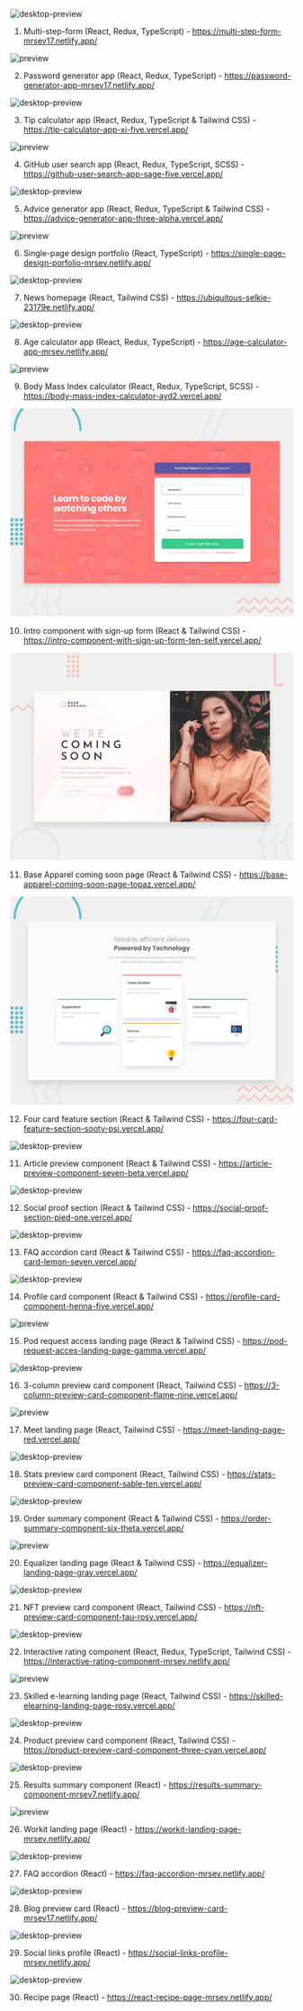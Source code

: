 ![desktop-preview](https://github.com/mrsev17/frontendmentor.io-mySolutions/assets/99737269/e691deb9-0176-4e66-90ac-19cb356ae2ad)

1. Multi-step-form (React, Redux, TypeScript) - https://multi-step-form-mrsev17.netlify.app/

![preview](https://github.com/mrsev17/frontendmentor.io-mySolutions/assets/99737269/ea628c83-aa4e-4597-a53c-4af2b65ba24b)

2. Password generator app (React, Redux, TypeScript) - https://password-generator-app-mrsev17.netlify.app/

![desktop-preview](https://github.com/mrsev17/frontendmentor.io-mySolutions/assets/99737269/46b59208-b314-474f-ae13-8ac42839d202)

3. Tip calculator app (React, Redux, TypeScript & Tailwind CSS) - https://tip-calculator-app-xi-five.vercel.app/

![preview](https://github.com/mrsev17/frontendmentor.io-mySolutions/assets/99737269/0c917717-ae0a-488e-b130-396de1042333)

4. GitHub user search app (React, Redux, TypeScript, SCSS) - https://github-user-search-app-sage-five.vercel.app/

![desktop-preview](https://github.com/mrsev17/frontendmentor.io-mySolutions/assets/99737269/3f012a31-65b8-4c6b-b124-44237afc31a8)

5. Advice generator app (React, Redux, TypeScript & Tailwind CSS) - https://advice-generator-app-three-alpha.vercel.app/

![preview](https://github.com/mrsev17/frontendmentor.io-mySolutions/assets/99737269/c1df6487-2440-4582-9078-d3900d55e46a)

6. Single-page design portfolio (React, TypeScript) - https://single-page-design-porfolio-mrsev.netlify.app/

![desktop-preview](https://github.com/mrsev17/frontendmentor.io-mySolutions/assets/99737269/ea462dd2-1fe1-4a17-9719-4b67283a3430)

7. News homepage (React, Tailwind CSS) - https://ubiquitous-selkie-23179e.netlify.app/

![desktop-preview](https://github.com/mrsev17/frontendmentor.io-mySolutions/assets/99737269/d11d0e17-1572-4302-adbd-328143ff9305)

8. Age calculator app (React, Redux, TypeScript) - https://age-calculator-app-mrsev.netlify.app/

![preview](https://github.com/mrsev17/frontendmentor.io-mySolutions/assets/99737269/606c8106-420c-4b94-8531-470a4748a292)

9. Body Mass Index calculator (React, Redux, TypeScript, SCSS) - https://body-mass-index-calculator-ayd2.vercel.app/

![preview](/intro-component-with-sign-up-form/public/desktop-preview.jpg)

10. Intro component with sign-up form (React & Tailwind CSS) - https://intro-component-with-sign-up-form-ten-self.vercel.app/

![preview](/base-apparel-coming-soon-page/public/desktop-preview.jpg)

11. Base Apparel coming soon page (React & Tailwind CSS) - https://base-apparel-coming-soon-page-topaz.vercel.app/

![preview](/four-card-feature-section/src/assets/images/desktop-preview.jpg)

12. Four card feature section (React & Tailwind CSS) - https://four-card-feature-section-sooty-psi.vercel.app/

![desktop-preview](https://github.com/mrsev17/frontendmentor.io-mySolutions/assets/99737269/c00837bd-fe5c-46fb-a3d6-db7ff4514455)

11. Article preview component (React & Tailwind CSS) - https://article-preview-component-seven-beta.vercel.app/

![desktop-preview](https://github.com/mrsev17/frontendmentor.io-mySolutions/assets/99737269/c45eda29-712a-4f55-8ed9-b86fc49d8dcd)

12. Social proof section (React & Tailwind CSS) - https://social-proof-section-pied-one.vercel.app/

![desktop-preview](https://github.com/mrsev17/frontendmentor.io-mySolutions/assets/99737269/95bb5410-a605-4f55-813b-eff602571fcb)

13. FAQ accordion card (React & Tailwind CSS) - https://faq-accordion-card-lemon-seven.vercel.app/

![desktop-preview](https://github.com/mrsev17/frontendmentor.io-mySolutions/assets/99737269/616bd5d6-adf9-4f3e-9191-16c2d8c83ae3)

14. Profile card component (React & Tailwind CSS) - https://profile-card-component-henna-five.vercel.app/

![preview](https://github.com/mrsev17/frontendmentor.io-mySolutions/assets/99737269/de3a1779-6af7-46b2-b801-7d3352353ceb)

15. Pod request access landing page (React & Tailwind CSS) - https://pod-request-acces-landing-page-gamma.vercel.app/

![desktop-preview](https://github.com/mrsev17/frontendmentor.io-mySolutions/assets/99737269/cb59a3b8-533b-4f01-af85-ca111a17fc66)

16. 3-column preview card component (React, Tailwind CSS) - https://3-column-preview-card-component-flame-nine.vercel.app/

![preview](https://github.com/mrsev17/frontendmentor.io-mySolutions/assets/99737269/6aee85e9-cdba-4ad8-8189-00268aa720fa)

17. Meet landing page (React, Tailwind CSS) - https://meet-landing-page-red.vercel.app/

![desktop-preview](https://github.com/mrsev17/frontendmentor.io-mySolutions/assets/99737269/2256e035-76fd-4df0-b393-6c484785d2bc)

18. Stats preview card component (React, Tailwind CSS) - https://stats-preview-card-component-sable-ten.vercel.app/

![desktop-preview](https://github.com/mrsev17/frontendmentor.io-mySolutions/assets/99737269/0e779475-0230-4086-90f3-263b85719b25)

19. Order summary component (React & Tailwind CSS) - https://order-summary-component-six-theta.vercel.app/

![preview](https://github.com/mrsev17/frontendmentor.io-mySolutions/assets/99737269/6cb67e2d-03c0-44f1-b460-92bdd9cd96f6)

20. Equalizer landing page (React & Tailwind CSS) - https://equalizer-landing-page-gray.vercel.app/

![desktop-preview](https://github.com/mrsev17/frontendmentor.io-mySolutions/assets/99737269/b2847906-b56b-4ca9-89c5-2d500428d304)

21. NFT preview card component (React, Tailwind CSS) - https://nft-preview-card-component-tau-rosy.vercel.app/

![desktop-preview](https://github.com/mrsev17/frontendmentor.io-mySolutions/assets/99737269/47b30f91-f898-4915-bfdb-1432ab4dfb51)

22. Interactive rating component (React, Redux, TypeScript, Tailwind CSS) - https://interactive-rating-component-mrsev.netlify.app/

![preview](https://github.com/mrsev17/frontendmentor.io-mySolutions/assets/99737269/01a7f7ee-b43b-430e-b5fb-64cb9008e6c7)

23. Skilled e-learning landing page (React, Tailwind CSS) - https://skilled-elearning-landing-page-rosy.vercel.app/

![desktop-preview](https://github.com/mrsev17/frontendmentor.io-mySolutions/assets/99737269/c8d8c2d7-361b-4605-9256-d0db25cf9eaa)

24. Product preview card component (React, Tailwind CSS) - https://product-preview-card-component-three-cyan.vercel.app/

![desktop-preview](https://github.com/mrsev17/frontendmentor.io-mySolutions/assets/99737269/1579b02f-2fc6-49b1-8e7c-d1bd2eaf103c)

25. Results summary component (React) - https://results-summary-component-mrsev7.netlify.app/

![preview](https://github.com/mrsev17/frontendmentor.io-mySolutions/assets/99737269/e7fc6912-fa50-4f42-9193-b9cefadaea79)

26. Workit landing page (React) - https://workit-landing-page-mrsev.netlify.app/

![desktop-preview](https://github.com/mrsev17/frontendmentor.io-mySolutions/assets/99737269/0664863a-d61a-4c70-be91-c0910a708910)

27. FAQ accordion (React) - https://faq-accordion-mrsev.netlify.app/

![desktop-preview](https://github.com/mrsev17/frontendmentor.io-mySolutions/assets/99737269/ae34b899-d2a3-49c2-b2a1-b340b88306bb)

28. Blog preview card (React) - https://blog-preview-card-mrsev17.netlify.app/

![desktop-preview](https://github.com/mrsev17/frontendmentor.io-mySolutions/assets/99737269/1c2926d1-19ae-468c-83bc-4dfb47658b6d)

29. Social links profile (React) - https://social-links-profile-mrsev.netlify.app/

![desktop-preview](https://github.com/mrsev17/frontendmentor.io-mySolutions/assets/99737269/23b932a2-0101-4d1d-a316-c17266f6371b)

30. Recipe page (React) - https://react-recipe-page-mrsev.netlify.app/
